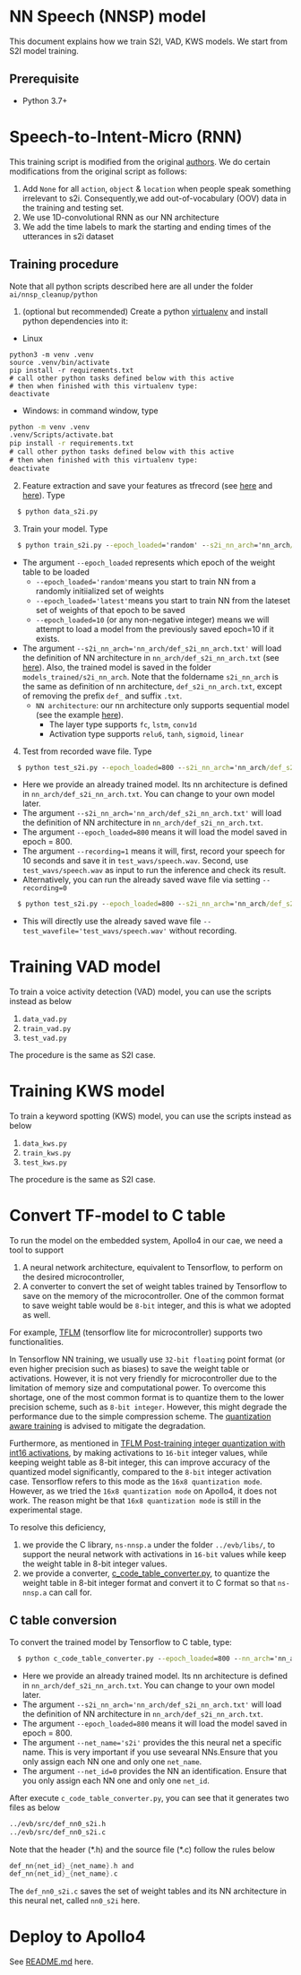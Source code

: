 # NN Speech (NNSP) model
This document explains how we train S2I, VAD, KWS models. We start from S2I model training.
## Prerequisite
- Python 3.7+
# Speech-to-Intent-Micro (RNN)
This training script is modified from the original [authors](https://github.com/AIWintermuteAI/Speech-to-Intent-Micro). We do certain modifications from the original script as follows:

1. Add `None` for all `action`, `object` & `location` when people speak something irrelevant to s2i. Consequently,we add out-of-vocabulary (OOV) data in the training and testing set. 
1. We use 1D-convolutional RNN as our NN architecture 
1. We add the time labels to mark the starting and ending times of the utterances in s2i dataset
## Training procedure
Note that all python scripts described here are all under the folder `ai/nnsp_cleanup/python`
1. (optional but recommended) Create a python [virtualenv](https://docs.python.org/3/library/venv.html) and install python dependencies into it:
- Linux
```
python3 -m venv .venv
source .venv/bin/activate
pip install -r requirements.txt
# call other python tasks defined below with this active
# then when finished with this virtualenv type:
deactivate
```
- Windows: in command window, type
```cmd
python -m venv .venv
.venv/Scripts/activate.bat
pip install -r requirements.txt
# call other python tasks defined below with this active
# then when finished with this virtualenv type:
deactivate
```
2. Feature extraction and save your features as tfrecord (see [here](https://www.tensorflow.org/guide/data) and [here](https://www.tensorflow.org/guide/data_performance)). Type
```cmd
  $ python data_s2i.py                            
```
3. Train your model. Type
```cmd
  $ python train_s2i.py --epoch_loaded='random' --s2i_nn_arch='nn_arch/def_s2i_nn_arch.txt' 
```
  * The argument `--epoch_loaded` represents which epoch of the weight table to be loaded
    - `--epoch_loaded='random'`means you start to train NN from a   randomly initiialized set of weights
    - `--epoch_loaded='latest'`means you start to train NN from the lateset set of weights of that epoch to be saved
    - `--epoch_loaded=10` (or any non-negative integer) means we will attempt to load a model from the previously saved epoch=10 if it exists.
  * The argument `--s2i_nn_arch='nn_arch/def_s2i_nn_arch.txt'` will load the definition of NN architecture in `nn_arch/def_s2i_nn_arch.txt` (see [here](nn_arch/def_s2i_nn_arch.txt)). Also, the trained model is saved in the folder `models_trained/s2i_nn_arch`. Note that the foldername `s2i_nn_arch` is the same as definition of nn architecture, `def_s2i_nn_arch.txt`, except of removing the prefix `def_` and suffix `.txt`.
    - `NN architecture`: our nn architecture only supports sequential model (see the example [here](nn_arch/def_s2i_nn_arch.txt)). 
      - The layer type supports `fc`, `lstm`, `conv1d`
      - Activation type supports `relu6`, `tanh`, `sigmoid`, `linear`

4.  Test from recorded wave file. Type
```cmd
  $ python test_s2i.py --epoch_loaded=800 --s2i_nn_arch='nn_arch/def_s2i_nn_arch.txt' --recording=1
```
  * Here we provide an already trained model. Its nn architecture is defined in `nn_arch/def_s2i_nn_arch.txt`. You can change to your own model later.
  * The argument `--s2i_nn_arch='nn_arch/def_s2i_nn_arch.txt'` will load the definition of NN architecture in `nn_arch/def_s2i_nn_arch.txt`. 
  * The argument `--epoch_loaded=800` means it will load the model saved in epoch = 800.
  * The argument `--recording=1` means it will, first, record your speech for 10 seconds and save it in `test_wavs/speech.wav`. Second, use `test_wavs/speech.wav` as input to run the inference and check its result.
  * Alternatively, you can run the already saved wave file via setting `--recording=0`
```cmd
  $ python test_s2i.py --epoch_loaded=800 --s2i_nn_arch='nn_arch/def_s2i_nn_arch.txt' --recording=0 --test_wavefile='test_wavs/speech.wav'
```
  * This will directly use the already saved wave file `--test_wavefile='test_wavs/speech.wav'` without recording.
# Training VAD model
To train a voice activity detection (VAD) model, you can use the scripts instead as below
1. `data_vad.py`
2. `train_vad.py`
3. `test_vad.py`

The procedure is the same as S2I case. 
# Training KWS model
To train a keyword spotting (KWS) model, you can use the scripts instead as below
1. `data_kws.py`
2. `train_kws.py`
3. `test_kws.py`

The procedure is the same as S2I case. 

# Convert TF-model to C table
To run the model on the embedded system, Apollo4 in our cae, we need a tool to support
1. A neural network architecture, equivalent to Tensorflow, to perform on the desired microcontroller,
2. A converter to convert the set of weight tables trained by Tensorflow to save on the memory of the microcontroller. One of the common format to save weight table would be `8-bit` integer, and this is what we adopted as well. 

For example, [TFLM](https://www.tensorflow.org/lite/microcontrollers) (tensorflow lite for microcontroller) supports two functionalities.

In Tensorflow NN training, we usually use `32-bit floating` point format (or even higher precision such as biases)  to save the weight table or activations. However, it is not very friendly for microcontroller due to the limitation of memory size and computational power. To overcome this shortage, one of the most common format is to quantize them to the lower precision scheme, such as `8-bit integer`. However, this might degrade the performance due to the simple compression scheme. The [quantization aware training](https://www.tensorflow.org/model_optimization/guide/quantization/training) is advised to mitigate the degradation. 

Furthermore, as mentioned in [TFLM Post-training integer quantization with int16 activations](https://www.tensorflow.org/lite/performance/post_training_integer_quant_16x8), by making activations to `16-bit` integer values, while keeping weight table as 8-bit integer, this can improve accuracy of the quantized model significantly, compared to the `8-bit` integer activation case. Tensorflow refers to this mode as the `16x8 quantization mode`. However, as we tried the `16x8 quantization mode` on Apollo4, it does not work. The reason might be that `16x8 quantization mode` is still in the experimental stage.  

To resolve this deficiency, 
1. we provide the C library, `ns-nnsp.a` under the folder `../evb/libs/`, to support the neural network with activations in `16-bit` values while keep the weight table in 8-bit integer values.
2. we provide a converter, [c_code_table_converter.py](./c_code_table_converter.py), to quantize the weight table in 8-bit integer format and convert it to C format so that `ns-nnsp.a` can call for. 
## C table conversion
 To convert the trained model by Tensorflow to C table, type:
```cmd
  $ python c_code_table_converter.py --epoch_loaded=800 --nn_arch='nn_arch/def_s2i_nn_arch.txt' --net_id=0 --net_name='s2i'
```
  * Here we provide an already trained model. Its nn architecture is defined in `nn_arch/def_s2i_nn_arch.txt`. You can change to your own model later.
  * The argument `--s2i_nn_arch='nn_arch/def_s2i_nn_arch.txt'` will load the definition of NN architecture in `nn_arch/def_s2i_nn_arch.txt`. 
  * The argument `--epoch_loaded=800` means it will load the model saved in epoch = 800.
  * The argument `--net_name='s2i'` provides the this neural net a specific name. This is very important if you use sevearal NNs.Ensure that you only assign each NN one and only one `net_name`.
  * The argument `--net_id=0` provides the NN an identification. Ensure that you only assign each NN one and only one `net_id`.
  
  After execute `c_code_table_converter.py`, you can see that it generates two files as below
  ```cmd
../evb/src/def_nn0_s2i.h
../evb/src/def_nn0_s2i.c
  ```
Note that the header (\*.h) and the source file (\*.c) follow the rules below 
```c
def_nn{net_id}_{net_name}.h and
def_nn{net_id}_{net_name}.c
```
The `def_nn0_s2i.c` saves the set of weight tables and its NN architecture in this neural net, called `nn0_s2i` here.

# Deploy to Apollo4
See [README.md](../README.md) here.